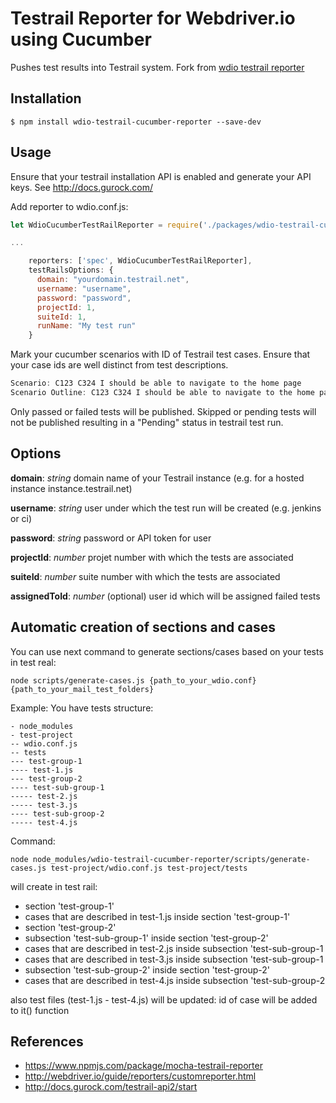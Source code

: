 # Testrail Reporter for Webdriver.io using Cucumber

Pushes test results into Testrail system.
Fork from [wdio testrail reporter](https://www.npmjs.com/package/wdio-testrail-reporter)

## Installation

```shell
$ npm install wdio-testrail-cucumber-reporter --save-dev
```

## Usage
Ensure that your testrail installation API is enabled and generate your API keys. See http://docs.gurock.com/

Add reporter to wdio.conf.js:

```Javascript
let WdioCucumberTestRailReporter = require('./packages/wdio-testrail-cucumber-reporter/lib/wdio-testrail-cucumber-reporter');

...

    reporters: ['spec', WdioCucumberTestRailReporter],
    testRailsOptions: {
      domain: "yourdomain.testrail.net",
      username: "username",
      password: "password",
      projectId: 1,
      suiteId: 1,
      runName: "My test run"
    }
```


Mark your cucumber scenarios with ID of Testrail test cases. Ensure that your case ids are well distinct from test descriptions.
 
```Javascript
Scenario: C123 C324 I should be able to navigate to the home page
Scenario Outline: C123 C324 I should be able to navigate to the home page
```

Only passed or failed tests will be published. Skipped or pending tests will not be published resulting in a "Pending" status in testrail test run.

## Options

**domain**: *string* domain name of your Testrail instance (e.g. for a hosted instance instance.testrail.net)

**username**: *string* user under which the test run will be created (e.g. jenkins or ci)

**password**: *string* password or API token for user

**projectId**: *number* projet number with which the tests are associated

**suiteId**: *number* suite number with which the tests are associated

**assignedToId**: *number* (optional) user id which will be assigned failed tests

## Automatic creation of sections and cases
You can use next command to generate sections/cases based on your tests in test real:
```shell
node scripts/generate-cases.js {path_to_your_wdio.conf} {path_to_your_mail_test_folders}
```
Example:
You have tests structure:
```
- node_modules
- test-project
-- wdio.conf.js
-- tests
--- test-group-1
---- test-1.js
--- test-group-2
---- test-sub-group-1
----- test-2.js
----- test-3.js
---- test-sub-groop-2
----- test-4.js
```
Command:
```shell
node node_modules/wdio-testrail-cucumber-reporter/scripts/generate-cases.js test-project/wdio.conf.js test-project/tests
```
will create in test rail:
- section 'test-group-1'
- cases that are described in test-1.js inside section 'test-group-1'
- section 'test-group-2'
- subsection 'test-sub-group-1' inside section 'test-group-2'
- cases that are described in test-2.js inside subsection 'test-sub-group-1
- cases that are described in test-3.js inside subsection 'test-sub-group-1
- subsection 'test-sub-group-2' inside section 'test-group-2'
- cases that are described in test-4.js inside subsection 'test-sub-group-2

also test files (test-1.js - test-4.js) will be updated: id of case will be added to it() function

## References
- https://www.npmjs.com/package/mocha-testrail-reporter
- http://webdriver.io/guide/reporters/customreporter.html
- http://docs.gurock.com/testrail-api2/start